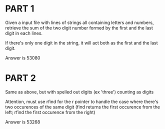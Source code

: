 # PART 1

Given a input file with lines of strings all containing letters and numbers, retrieve the sum of the two digit number formed by the first and the last digit in each lines.

If there's only one digit in the string, it will act both as the first and the last digit.

Answer is 53080

# PART 2

Same as above, but with spelled out digits (ex 'three') counting as digits 

Attention, must use rfind for the r pointer to handle the case where there's two occurences of the same digit (find returns the first occurence from the left; rfind the first occurence from the right)

Answer is 53268
